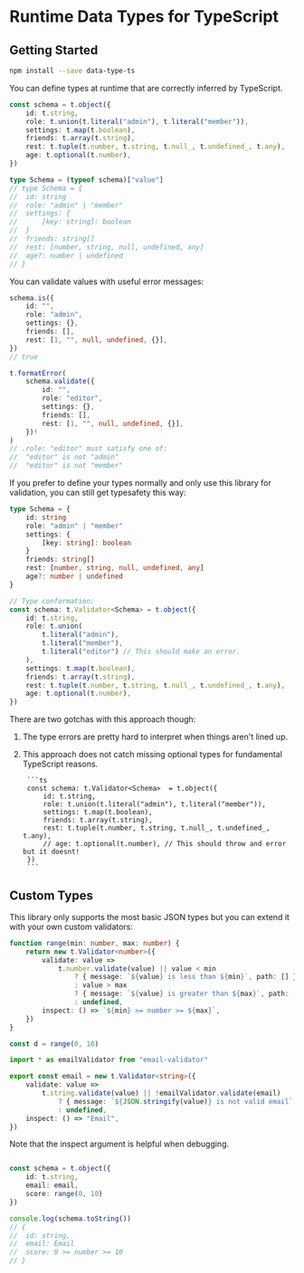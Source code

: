 # Runtime Data Types for TypeScript

## Getting Started

```sh
npm install --save data-type-ts
```

You can define types at runtime that are correctly inferred by TypeScript.

```ts
const schema = t.object({
	id: t.string,
	role: t.union(t.literal("admin"), t.literal("member")),
	settings: t.map(t.boolean),
	friends: t.array(t.string),
	rest: t.tuple(t.number, t.string, t.null_, t.undefined_, t.any),
	age: t.optional(t.number),
})

type Schema = (typeof schema)["value"]
// type Schema = {
// 	id: string
// 	role: "admin" | "member"
// 	settings: {
// 		[key: string]: boolean
// 	}
// 	friends: string[]
// 	rest: [number, string, null, undefined, any]
// 	age?: number | undefined
// }
```

You can validate values with useful error messages:

```ts
schema.is({
	id: "",
	role: "admin",
	settings: {},
	friends: [],
	rest: [1, "", null, undefined, {}],
})
// true

t.formatError(
	schema.validate({
		id: "",
		role: "editor",
		settings: {},
		friends: [],
		rest: [1, "", null, undefined, {}],
	})!
)
// .role: "editor" must satisfy one of:
// 	"editor" is not "admin"
// 	"editor" is not "member"
```

If you prefer to define your types normally and only use this library for validation, you can still get typesafety this way:

```ts
type Schema = {
	id: string
	role: "admin" | "member"
	settings: {
		[key: string]: boolean
	}
	friends: string[]
	rest: [number, string, null, undefined, any]
	age?: number | undefined
}

// Type conformation:
const schema: t.Validator<Schema> = t.object({
	id: t.string,
	role: t.union(
		t.literal("admin"),
		t.literal("member"),
		t.literal("editor") // This should make an error.
	),
	settings: t.map(t.boolean),
	friends: t.array(t.string),
	rest: t.tuple(t.number, t.string, t.null_, t.undefined_, t.any),
	age: t.optional(t.number),
})
```

There are two gotchas with this approach though:

1. The type errors are pretty hard to interpret when things aren't lined up.
2. This approach does not catch missing optional types for fundamental TypeScript reasons.

		```ts
		const schema: t.Validator<Schema>  = t.object({
			id: t.string,
			role: t.union(t.literal("admin"), t.literal("member")),
			settings: t.map(t.boolean),
			friends: t.array(t.string),
			rest: t.tuple(t.number, t.string, t.null_, t.undefined_, t.any),
			// age: t.optional(t.number), // This should throw and error but it doesnt!
		})
		```

## Custom Types

This library only supports the most basic JSON types but you can extend it with your own custom validators:

```ts
function range(min: number, max: number) {
	return new t.Validator<number>({
		validate: value =>
			t.number.validate(value) || value < min
				? { message: `${value} is less than ${min}`, path: [] }
				: value > max
				? { message: `${value} is greater than ${max}`, path: [] }
				: undefined,
		inspect: () => `${min} >= number >= ${max}`,
	})
}

const d = range(0, 10)
```

```ts
import * as emailValidator from "email-validator"

export const email = new t.Validator<string>({
	validate: value =>
		t.string.validate(value) || !emailValidator.validate(email)
			? { message: `${JSON.stringify(value)} is not valid email` }
			: undefined,
	inspect: () => "Email",
})
```

Note that the inspect argument is helpful when debugging.

```ts

const schema = t.object({
	id: t.string,
	email: email,
	score: range(0, 10)
})

console.log(schema.toString())
// {
// 	id: string,
// 	email: Email
// 	score: 0 >= number >= 10
// }
```
